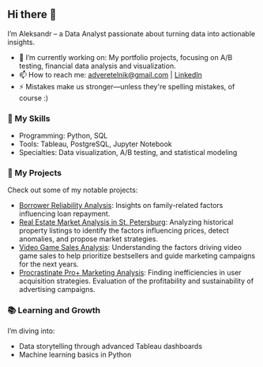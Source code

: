 ## Hi there 👋

I’m Aleksandr – a Data Analyst passionate about turning data into actionable insights.

- 🔭 I’m currently working on: My portfolio projects, focusing on A/B testing, financial data analysis and visualization.
- 📫 How to reach me: [adveretelnik@gmail.com](mailto:adveretelnik@gmail.com) | [LinkedIn](https://www.linkedin.com/in/adveretelnik/)
- ⚡ Mistakes make us stronger—unless they're spelling mistakes, of course :)

### 🌟 My Skills
- Programming: Python, SQL
- Tools: Tableau, PostgreSQL, Jupyter Notebook
- Specialties: Data visualization, A/B testing, and statistical modeling

### 🚀 My Projects
Check out some of my notable projects:
- [Borrower Reliability Analysis](https://github.com/bronetazik99/Practicum_projects/tree/main/Project_1_Borrower_Reliability): Insights on family-related factors influencing loan repayment.
- [Real Estate Market Analysis in St. Petersburg](https://github.com/bronetazik99/Practicum_projects/tree/main/Project_2_Real_Estate_Analysis): Analyzing historical property listings to identify the factors influencing prices, detect anomalies, and propose market strategies.
- [Video Game Sales Analysis](https://github.com/bronetazik99/Practicum_projects/tree/main/Project_3_Video_Game_Sales): Understanding the factors driving video game sales to help prioritize bestsellers and guide marketing campaigns for the next years.
- [Procrastinate Pro+ Marketing Analysis](https://github.com/bronetazik99/Practicum_projects/tree/main/Project_4_Procrastinate_Pro): Finding inefficiencies in user acquisition strategies. Evaluation of the profitability and sustainability of advertising campaigns.

### 📚 Learning and Growth
I’m diving into:
- Data storytelling through advanced Tableau dashboards
- Machine learning basics in Python

